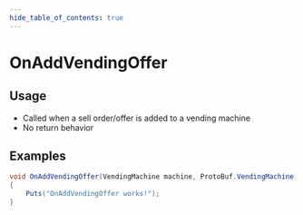 ```yaml
---
hide_table_of_contents: true
---
```


# OnAddVendingOffer

## Usage

* Called when a sell order/offer is added to a vending machine
* No return behavior

## Examples

```csharp title=""
void OnAddVendingOffer(VendingMachine machine, ProtoBuf.VendingMachine.SellOrder sellOrder)
{
    Puts("OnAddVendingOffer works!");
}
```
